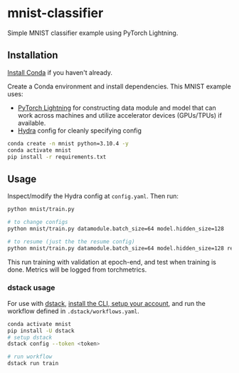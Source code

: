 # mnist-classifier

Simple MNIST classifier example using PyTorch Lightning.

## Installation

[Install Conda](https://docs.conda.io/projects/conda/en/latest/user-guide/install/index.html) if you haven't already.

Create a Conda environment and install dependencies. This MNIST example uses:

- [PyTorch Lightning](https://pytorch-lightning.readthedocs.io/en/stable/notebooks/lightning_examples/mnist-hello-world.html#Introduction-to-Pytorch-Lightning) for constructing data module and model that can work across machines and utilize accelerator devices (GPUs/TPUs) if available.
- [Hydra](https://hydra.cc) config for cleanly specifying config

```bash
conda create -n mnist python=3.10.4 -y
conda activate mnist
pip install -r requirements.txt
```

## Usage

Inspect/modify the Hydra config at `config.yaml`. Then run:

```bash
python mnist/train.py

# to change configs
python mnist/train.py datamodule.batch_size=64 model.hidden_size=128

# to resume (just the the resume config)
python mnist/train.py datamodule.batch_size=64 model.hidden_size=128 resume=true
```

This run training with validation at epoch-end, and test when training is done. Metrics will be logged from torchmetrics.

### dstack usage

For use with [dstack](https://github.com/dstackai/dstack), [install the CLI, setup your account](https://docs.dstack.ai/setup/), and run the workflow defined in `.dstack/workflows.yaml`.

```bash
conda activate mnist
pip install -U dstack
# setup dstack
dstack config --token <token>

# run workflow
dstack run train
```
